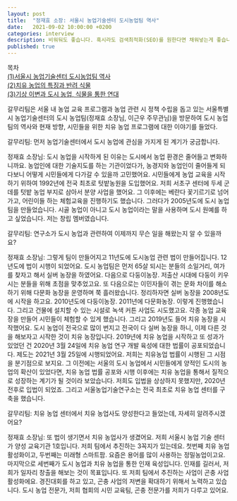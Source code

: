 ```yaml
---
layout: post
title:  "정재효 소장: 서울시 농업기술센터 도시농업팀 역사"
date:   2021-09-02 10:00:00 +0200
categories: interview
description: 비워둬도 좋습니다. 혹시라도 검색최적화(SEO)를 원한다면 채워넣는게 좋습니다.
published: true
---
```

목차  
[(1)서울시 농업기술센터 도시농업팀 역사](https://pakiuki.github.io/interview/2021/09/02/agroseoul1.html)  
[(2)치유 농업의 특징과 반려 식물](https://pakiuki.github.io/interview/2021/09/02/agroseoul2.html)  
[(3)기상 이변과 도시 농업, 식물을 통한 연대](https://pakiuki.github.io/interview/2021/09/02/agroseoul3.html)   


갈무리팀은 서울 내 농업 교육 프로그램과 농업 관련 시 정책 수립을 돕고 있는 서울특별시 농업기술센터의 도시 농업팀(정재효 소장님, 이근우 주무관님)을 방문하여 도시 농업팀의 역사와 현재 방향, 시민들을 위한 치유 농업 프로그램에 대한 이야기를 들었다.
 
갈무리팀: 먼저 농업기술센터에서 도시 농업에 관심을 가지게 된 계기가 궁금합니다. 
 
정재효 소장님: 도시 농업을 시작하게 된 이유는 도시에서 농업 환경은 줄어들고 변화하니까요. 농업인에 대한 기술지도를 하는 기관이었다가, 농경지와 농업인이 줄어들게 되다보니 어떻게 시민들에게 다가갈 수 있을까 고민했어요. 시민들에게 농업 교육을 시작하기 위하여 1992년에 전국 최초로 텃밭농원을 도입했어요. 저희 서초구 센터에 두세 군데를 텃밭 농업 부지로 삼아서 분양 사업을 했어요. 그 이후에는 베란다 꽃기르기로 넘어가고, 어린이들 하는 체험교육을 진행하기도 했습니다. 그러다가 2005년도에 도시 농업팀을 만들었습니다. 시골 농업이 아니고 도시 농업이라는 말을 사용하며 도시 원예를 하고 싶었습니다. 저는 창립 멤버였습니다. 

갈무리팀: 연구소가 도시 농업과 관련하여 이제까지 무슨 일을 해왔는지 알 수 있을까요?
 
정재효 소장님: 그렇게 팀이 만들어지고 11년도에 도시농업 관련 법이 만들어집니다. 12년도에 법이 시행이 되었어요. 도시 농업팀은 먼저 65살 되시는 분들의 소일거리, 여가를 찾자고 해서 실버 농장을 하였어요. 다음으로 다둥이농장. 저출산 시대에 다둥이 키우시는 분들을 위해 초점을 맞추었고요. 또 다음으로는 이민자들이 겪는 문화 차이를 해소하기 위해 다문화 농장을 운영하며 쭉 흘러왔습니다. 정리하자면 실버 농장을 2008년도에 시작을 하고요. 2010년도에 다둥이농장. 2011년에 다문화농장. 이렇게 진행했습니다. 
그리고 건물에 설치할 수 있는 시설로 녹색 커튼 사업도 시도했고요. 각종 농업 교육장을 만들어 시민들이 체험할 수 있게 했습니다. 그리고 2019년도 들어 치유 농장을 시작했어요. 도시 농업이 전국으로 많이 번지고 전국이 다 실버 농장을 하니, 이제 다른 것을 해보자고 시작한 것이 치유 농장입니다. 2019년에 치유 농업을 시작하고 또 성과가 있었던 건 2020년 3월 24일에 치유 농업 연구 개발 육성에 대한 법률이 공포되었습니다. 제도는 2021년 3월 25일에 시행되었어요. 저희는 치유농업 법률이 시행된 그 시점을 분기점으로 보지요. 
그 이전에는 서울의 도시 농업에서 시민들에게 양적인 도시의 농업의 확산이 있었다면, 치유 농업 법률 공포와 시행 이후에는 치유 농업을 통해서 질적으로 성장하는 계기가 될 것이라 보았습니다. 저희도 입법을 상상하지 못했지만, 2020년 전후로 입법이 되었죠. 그리고 서울농업기술연구소는 전국 최초로 치유 농업 센터를 구축을 했습니다.
 
갈무리팀: 치유 농업 센터에서 치유 농업사도 양성한다고 들었는데, 자세히 알려주시겠어요?
 
정재효 소장님: 또 법이 생기면서 치유 농업사가 생겼어요. 저희 서울시 농업 기술 센터가 양성 교육기관 1호입니다. 저희 팀에서 추진하는 3꼭지가 있는데요. 첫번째 치유 농업 활성화이고, 두번째는 미래형 스마트팜. 요즘은 용어를 많이 사용하는 정밀농업이고요. 마지막으로 세번째가 도시 농업과 치유 농업을 통한 인재 육성입니다. 인재를 길러서, 저희가 일자리 창출을 해보는 것이 목표입니다. 또 저희 팀에서 추진하는 사업이 곤충 사업 활성화에요. 경진대회를 하고 있고, 곤충 사업의 저변을 확대하기 위해서 노력하고 있습니다. 도시 농업 전문가, 저희 협회의 시민 교육팀, 곤충 전문가를 저희가 다루고 있어요.

